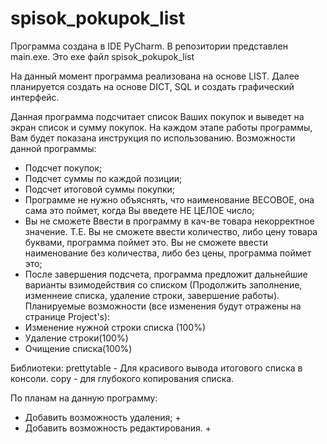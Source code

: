 # spisok_pokupok_list
Программа создана в IDE PyCharm.
В репозитории представлен main.exe. Это exe файл spisok_pokupok_list

На данный момент программа реализована на основе LIST. Далее планируется создать на основе DICT, SQL и создать графический интерфейс. 

Данная программа подсчитает список Ваших покупок и выведет на экран список и сумму покупок. На каждом этапе работы программы, Вам будет показана инструкция по использованию.
Возможности данной программы:
- Подсчет покупок;
- Подсчет суммы по каждой позиции;
- Подсчет итоговой суммы покупки;
- Программе не нужно объяснять, что наименование ВЕСОВОЕ, она сама это поймет, когда Вы введете НЕ ЦЕЛОЕ число;
- Вы не сможете Ввести в программу в кач-ве товара некорректное значение. Т.Е. Вы не сможете ввести количество,
либо цену товара буквами, программа поймет это. Вы не сможете ввести наименование без количества,
либо без цены, программа поймет это;
- После завершения подсчета, программа предложит дальнейшие варианты взимодействия со списком (Продолжить заполнение, изменнеие списка, удаление строки, завершение работы).
Планируемые возможности (все изменения будут отражены на странице Project's):
- Изменение нужной строки списка (100%)
- Удаление строки(100%)
- Очищение списка(100%)

Библиотеки:
prettytable - Для красивого вывода итогового списка в консоли.
copy - для глубокого копирования списка.

По планам на данную программу: 
  - Добавить возможность удаления; +
  - Добавить возможность редактирования. +
